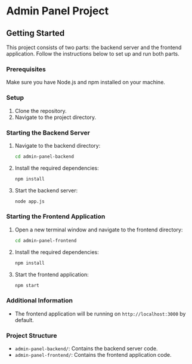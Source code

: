 # Admin Panel Project

## Getting Started

This project consists of two parts: the backend server and the frontend application. Follow the instructions below to set up and run both parts.

### Prerequisites

Make sure you have Node.js and npm installed on your machine.

### Setup

1. Clone the repository.
2. Navigate to the project directory.

### Starting the Backend Server

1. Navigate to the backend directory:
    ```bash
    cd admin-panel-backend
    ```

2. Install the required dependencies:
    ```bash
    npm install
    ```

3. Start the backend server:
    ```bash
    node app.js
    ```

### Starting the Frontend Application

1. Open a new terminal window and navigate to the frontend directory:
    ```bash
    cd admin-panel-frontend
    ```

2. Install the required dependencies:
    ```bash
    npm install
    ```

3. Start the frontend application:
    ```bash
    npm start
    ```

### Additional Information


- The frontend application will be running on `http://localhost:3000` by default.

### Project Structure

- `admin-panel-backend/`: Contains the backend server code.
- `admin-panel-frontend/`: Contains the frontend application code.

